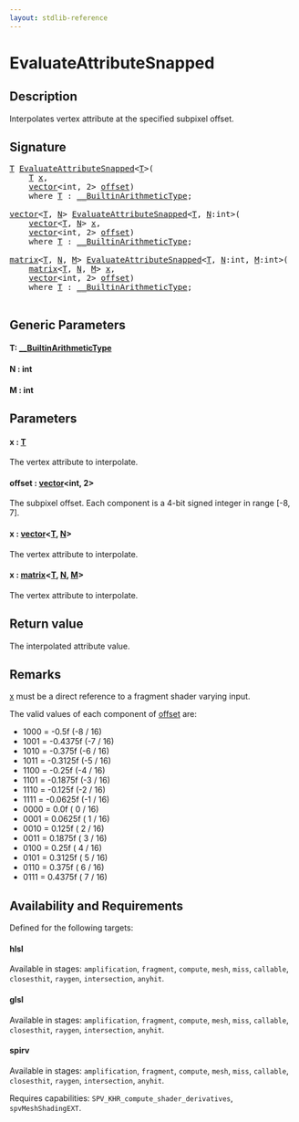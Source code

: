 ```yaml
---
layout: stdlib-reference
---
```


# EvaluateAttributeSnapped

## Description

Interpolates vertex attribute at the specified subpixel offset.



## Signature 

<pre>
<a href="evaluateattributesnapped-08h.html#typeparam-T" class="code_type">T</a> <a href="evaluateattributesnapped-08h.html">EvaluateAttributeSnapped</a>&lt;<a href="evaluateattributesnapped-08h.html#typeparam-T" class="code_type">T</a>&gt;(
    <a href="evaluateattributesnapped-08h.html#typeparam-T" class="code_type">T</a> <a href="evaluateattributesnapped-08h.html#decl-x" class="code_param">x</a>,
    <a href="../types/vector/index.html" class="code_type">vector</a>&lt;<span class="code_keyword">int</span>, 2&gt; <a href="evaluateattributesnapped-08h.html#decl-offset" class="code_param">offset</a>)
    <span class='code_keyword'>where</span> <a href="evaluateattributesnapped-08h.html#typeparam-T" class="code_type">T</a> : <a href="../interfaces/0_builtinarithmetictype-029j/index.html" class="code_type">__BuiltinArithmeticType</a>;

<a href="../types/vector/index.html" class="code_type">vector</a>&lt;<a href="evaluateattributesnapped-08h.html#typeparam-T" class="code_type">T</a>, <a href="evaluateattributesnapped-08h.html#decl-N" class="code_var">N</a>&gt; <a href="evaluateattributesnapped-08h.html">EvaluateAttributeSnapped</a>&lt;<a href="evaluateattributesnapped-08h.html#typeparam-T" class="code_type">T</a>, <a href="evaluateattributesnapped-08h.html#decl-N" class="code_var">N</a>:<span class="code_keyword">int</span>&gt;(
    <a href="../types/vector/index.html" class="code_type">vector</a>&lt;<a href="evaluateattributesnapped-08h.html#typeparam-T" class="code_type">T</a>, <a href="evaluateattributesnapped-08h.html#decl-N" class="code_var">N</a>&gt; <a href="evaluateattributesnapped-08h.html#decl-x" class="code_param">x</a>,
    <a href="../types/vector/index.html" class="code_type">vector</a>&lt;<span class="code_keyword">int</span>, 2&gt; <a href="evaluateattributesnapped-08h.html#decl-offset" class="code_param">offset</a>)
    <span class='code_keyword'>where</span> <a href="evaluateattributesnapped-08h.html#typeparam-T" class="code_type">T</a> : <a href="../interfaces/0_builtinarithmetictype-029j/index.html" class="code_type">__BuiltinArithmeticType</a>;

<a href="../types/matrix/index.html" class="code_type">matrix</a>&lt;<a href="evaluateattributesnapped-08h.html#typeparam-T" class="code_type">T</a>, <a href="evaluateattributesnapped-08h.html#decl-N" class="code_var">N</a>, <a href="evaluateattributesnapped-08h.html#decl-M" class="code_var">M</a>&gt; <a href="evaluateattributesnapped-08h.html">EvaluateAttributeSnapped</a>&lt;<a href="evaluateattributesnapped-08h.html#typeparam-T" class="code_type">T</a>, <a href="evaluateattributesnapped-08h.html#decl-N" class="code_var">N</a>:<span class="code_keyword">int</span>, <a href="evaluateattributesnapped-08h.html#decl-M" class="code_var">M</a>:<span class="code_keyword">int</span>&gt;(
    <a href="../types/matrix/index.html" class="code_type">matrix</a>&lt;<a href="evaluateattributesnapped-08h.html#typeparam-T" class="code_type">T</a>, <a href="evaluateattributesnapped-08h.html#decl-N" class="code_var">N</a>, <a href="evaluateattributesnapped-08h.html#decl-M" class="code_var">M</a>&gt; <a href="evaluateattributesnapped-08h.html#decl-x" class="code_param">x</a>,
    <a href="../types/vector/index.html" class="code_type">vector</a>&lt;<span class="code_keyword">int</span>, 2&gt; <a href="evaluateattributesnapped-08h.html#decl-offset" class="code_param">offset</a>)
    <span class='code_keyword'>where</span> <a href="evaluateattributesnapped-08h.html#typeparam-T" class="code_type">T</a> : <a href="../interfaces/0_builtinarithmetictype-029j/index.html" class="code_type">__BuiltinArithmeticType</a>;

</pre>

## Generic Parameters

####  <a id="typeparam-T"></a>T: [\_\_BuiltinArithmeticType](../interfaces/0_builtinarithmetictype-029j/index)
####  <a id="decl-N"></a>N  : int
####  <a id="decl-M"></a>M  : int

## Parameters

####  <a id="decl-x"></a>x  : [T](evaluateattributesnapped-08h#typeparam-T)
The vertex attribute to interpolate.

####  <a id="decl-offset"></a>offset  : [vector](../types/vector/index)\<int, 2\>
The subpixel offset. Each component is a 4-bit signed integer in range [-8, 7].

####  <a id="decl-x"></a>x  : [vector](../types/vector/index)\<[T](../types/vector/index#typeparam-T), [N](../types/vector/index#decl-N)\>
The vertex attribute to interpolate.

####  <a id="decl-x"></a>x  : [matrix](../types/matrix/index)\<[T](../types/matrix/t-0), [N](../types/matrix/index#decl-N), [M](../types/matrix/index#decl-M)\>
The vertex attribute to interpolate.


## Return value
The interpolated attribute value.

## Remarks
<span class='code'><a href="evaluateattributesnapped-08h.html#decl-x" class="code_param">x</a></span> must be a direct reference to a fragment shader varying input.

The valid values of each component of <span class='code'><a href="evaluateattributesnapped-08h.html#decl-offset" class="code_param">offset</a></span> are:

- 1000 = -0.5f (-8 / 16)
- 1001 = -0.4375f (-7 / 16)
- 1010 = -0.375f (-6 / 16)
- 1011 = -0.3125f (-5 / 16)
- 1100 = -0.25f (-4 / 16)
- 1101 = -0.1875f (-3 / 16)
- 1110 = -0.125f (-2 / 16)
- 1111 = -0.0625f (-1 / 16)
- 0000 = 0.0f ( 0 / 16)
- 0001 = 0.0625f ( 1 / 16)
- 0010 = 0.125f ( 2 / 16)
- 0011 = 0.1875f ( 3 / 16)
- 0100 = 0.25f ( 4 / 16)
- 0101 = 0.3125f ( 5 / 16)
- 0110 = 0.375f ( 6 / 16)
- 0111 = 0.4375f ( 7 / 16)


## Availability and Requirements

Defined for the following targets:

#### hlsl
Available in stages: `amplification`, `fragment`, `compute`, `mesh`, `miss`, `callable`, `closesthit`, `raygen`, `intersection`, `anyhit`.

#### glsl
Available in stages: `amplification`, `fragment`, `compute`, `mesh`, `miss`, `callable`, `closesthit`, `raygen`, `intersection`, `anyhit`.

#### spirv
Available in stages: `amplification`, `fragment`, `compute`, `mesh`, `miss`, `callable`, `closesthit`, `raygen`, `intersection`, `anyhit`.

Requires capabilities: `SPV_KHR_compute_shader_derivatives`, `spvMeshShadingEXT`.


